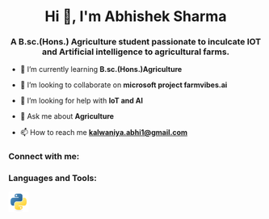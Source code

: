 <h1 align="center">Hi 👋, I'm Abhishek Sharma</h1>
<h3 align="center">A B.sc.(Hons.) Agriculture student passionate to inculcate IOT and Artificial intelligence to agricultural farms.</h3>

- 🌱 I’m currently learning **B.sc.(Hons.)Agriculture**

- 👯 I’m looking to collaborate on **microsoft project farmvibes.ai**

- 🤝 I’m looking for help with **IoT and AI**

- 💬 Ask me about **Agriculture**

- 📫 How to reach me **kalwaniya.abhi1@gmail.com**

<h3 align="left">Connect with me:</h3>
<p align="left">
</p>

<h3 align="left">Languages and Tools:</h3>
<p align="left"> <a href="https://www.python.org" target="_blank" rel="noreferrer"> <img src="https://raw.githubusercontent.com/devicons/devicon/master/icons/python/python-original.svg" alt="python" width="40" height="40"/> </a> </p>
